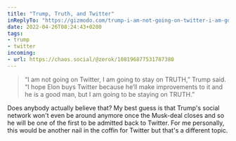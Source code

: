 ```yaml
---
title: "Trump, Truth, and Twitter"
inReplyTo: "https://gizmodo.com/trump-i-am-not-going-on-twitter-i-am-going-to-stay-o-1848839981"
date: 2022-04-26T08:24:43+0200
tags:
- trump
- twitter
incoming:
- url: https://chaos.social/@zerok/108196877531787380
---
```

> “I am not going on Twitter, I am going to stay on TRUTH,” Trump said. “I hope Elon buys Twitter because he’ll make improvements to it and he is a good man, but I am going to be staying on TRUTH.”

Does anybody actually believe that? My best guess is that Trump's social network won't even be around anymore once the Musk-deal closes and so he will be one of the first to be admitted back to Twitter. For me personally, this would be another nail in the coffin for Twitter but that's a different topic.